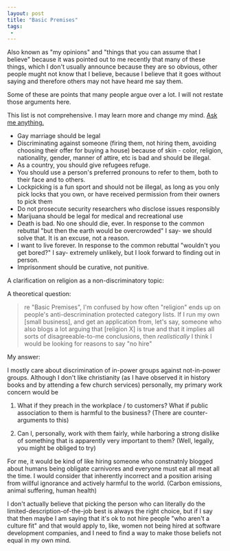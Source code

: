 ```yaml
---
layout: post
title: "Basic Premises"
tags:
 -
---
```


Also known as "my opinions" and "things that you can assume that I believe" because it was pointed out to me recently that many of these things, which I don't usually announce because they are so obvious, other people mught not know that I believe, because I believe that it goes without saying and therefore others may not have heard me say them.

Some of these are points that many people argue over a lot. I will not restate those arguments here.

This list is not comprehensive. I may learn more and change my mind. [Ask me anything.](https://twitter.com/compiledwrong)

- Gay marriage should be legal
- Discriminating against someone (firing them, not hiring them, avoiding choosing their offer for buying a house) because of skin - color, religion, nationality, gender, manner of attire, etc is bad and should be illegal.
- As a country, you should give refugees refuge.
- You should use a person's preferred pronouns to refer to them, both to their face and to others.
- Lockpicking is a fun sport and should not be illegal, as long as you only pick locks that you own, or have received permission from their owners to pick them
- Do not prosecute security researchers who disclose issues responsibly
- Marijuana should be legal for medical and recreational use
- Death is bad. No one should die, ever. In response to the common rebuttal "but then the earth would be overcrowded" I say- we should solve that. It is an excuse, not a reason.
- I want to live forever. In response to the common rebuttal "wouldn't you get bored?" I say- extremely unlikely, but I look forward to finding out in person.
- Imprisonment should be curative, not punitive.

A clarification on religion as a non-discriminatory topic:

A theoretical question:

>re "Basic Premises", I'm confused by how often "religion" ends up on people's anti-descrimination protected category lists. If I run my own [small business], and get an application from, let's say, someone who also blogs a lot arguing that [religion X] is true and that it implies all sorts of disagreeable-to-me conclusions, then _realistically_ I think I would be looking for reasons to say "no hire"


My answer:

I mostly care about discrimination of in-power groups against not-in-power groups. Although I don't like christianity (as I have observed it in history books and by attending a few church services) personally, my primary work concern would be

1. What if they preach in the workplace / to customers? What if public association to them is harmful to the business? (There are counter-arguments to this)

2. Can I, personally, work with them fairly, while harboring a strong dislike of something that is apparently very important to them? (Well, legally, you might be obliged to try)

For me, it would be kind of like hiring someone who constnatnly blogged about humans being obligate carnivores and everyone must eat all meat all the time. I would consider that inherently incorrect and a position arising from willful ignorance and actively harmful to the world. (Carbon emissions, animal suffering, human health)

I don't actually believe that picking the person who can literally do the limited-description-of-the-job  best is always the right choice, but if I say that then maybe I am saying that it's ok to not hire people "who aren't a culture fit" and that would apply to, like, women not being hired at software development companies, and I need to find a way to make those beliefs not equal in my own mind.

